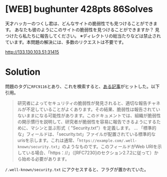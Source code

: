# [WEB] bughunter 428pts 86Solves
天才ハッカーのつくし君は、どんなサイトの脆弱性でも見つけることができます。 あなたも彼のようにこのサイトの脆弱性を見つけることができますか？ 見つけたら私たちに報告してください。
※ディレクトリの総当たりなどは禁止されています。本問題の解決には、多数のリクエストは不要です。

http://133.130.103.51:31415

# Solution
問題のタグに`RFC9116`とあり、これを検索すると、[ある記事](https://tex2e.github.io/rfc-translater/html/rfc9116.html)がヒットした。以下引用。
> 研究者によってセキュリティの脆弱性が発見されると、適切な報告チャネルが不足していることがよくあります。その結果、脆弱性は報告されていないままになる可能性があります。このドキュメントでは、組織が脆弱性の開示慣行を説明して、研究者が脆弱性を容易に報告できるようにするために、マシンと並ぶ形式（ "Security.txt"）を定義します。
...
> 「標準的な」フィールドは、「security.txt」ファイルが配置されている標準的なurisを示します。これは通常、「`https://example.com/.well-known/security.txt`」のようなものです。このフィールドがWeb URIを示している場合、「https：//」（[RFC7230]のセクション2.7.2に従って）から始める必要があります。

`/.well-known/security.txt` にアクセスすると、フラグが置かれていた。
